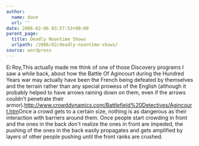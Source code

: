 ```yaml
---
author:
  name: dave
  url: ''
date: 2006-02-06 03:57:53+00:00
parent_page:
  title: Deadly Noontime Shows
  urlpath: /2006/02/deadly-noontime-shows/
source: wordpress
---
```


Ei Roy,This actually made me think of one of those Discovery programs I saw a while  back, about how the Battle Of Agincourt during the Hundred Years war may  actually have been the French being defeated by themselves and the terrain  rather than any special prowess of the English (although it probably helped to  have arrows raining down on them, even if the arrows couldn't penetrate their  armor).<a href="http://www.crowddynamics.com/Battlefield%20Detectives/Agincourt.htm" rel="nofollow">http://www.crowddynamics.com/Battlefield%20Detectives/Agincourt.htm</a>Once a crowd gets to a certain size, nothing is as dangerous as their  interaction with barriers around them. Once people start crowding in front and  the ones in the back don't realize the ones in front are impeded, the pushing  of the ones in the back easily propagates and gets amplified by layers of  other people pushing until the front ranks are crushed.